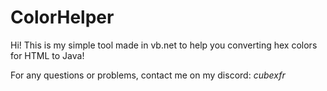 # ColorHelper
Hi! This is my simple tool made in vb.net to help you converting hex colors for HTML to Java!

For any questions or problems, contact me on my discord: *cubexfr*
